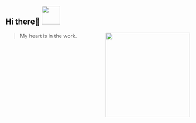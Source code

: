 <h2> Hi there👋 <img src="https://media.giphy.com/media/mGcNjsfWAjY5AEZNw6/giphy.gif" width="50"></h2>

<img align='right' src="https://media.giphy.com/media/bGgsc5mWoryfgKBx1u/giphy.gif" width="230">

> My heart is in the work.
